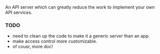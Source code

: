 An API server which can greatly reduce the work to implement your own API services.

### TODO
* need to clean up the code to make it a generic server than an app.
* make access control more customizable.
* of cousr, more doc!